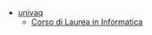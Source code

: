 
* [univaq](http://www.univaq.it/)
    * [Corso di Laurea in Informatica](http://www.disim.univaq.it/didattica/content.php?laurea=1&pid=549&did=0)